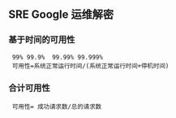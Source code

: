 ## SRE Google 运维解密

### 基于时间的可用性
     99% 99.9%  99.99% 99.999%  
     可用性=系统正常运行时间/(系统正常运行时间+停机时间)
     
### 合计可用性
     可用性= 成功请求数/总的请求数
     
     
     
     
     
          
     


